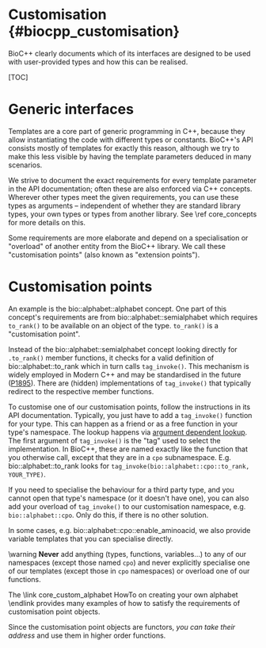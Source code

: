 # Customisation {#biocpp_customisation}

BioC++ clearly documents which of its interfaces are designed to be used with user-provided types and how
this can be realised.

[TOC]

# Generic interfaces

Templates are a core part of generic programming in C++, because they allow instantiating the code with different
types or constants. BioC++'s API consists mostly of templates for exactly this reason, although we try to make this
less visible by having the template parameters deduced in many scenarios.

We strive to document the exact requirements for every template parameter in the API documentation; often these
are also enforced via C++ concepts. Wherever other types meet the given requirements, you can use these
types as arguments – independent of whether they are standard library types, your own types or types from another
library. See \ref core_concepts for more details on this.

Some requirements are more elaborate and depend on a specialisation or "overload" of another entity from the
BioC++ library. We call these "customisation points" (also known as "extension points").

# Customisation points

An example is the bio::alphabet::alphabet concept. One part of this concept's requirements are from
bio::alphabet::semialphabet which requires `to_rank()` to be available on an object of the type. `to_rank()`
is a "customisation point".

Instead of the bio::alphabet::semialphabet concept looking directly for `.to_rank()` member functions, it checks for
a valid definition of bio::alphabet::to_rank which in turn calls `tag_invoke()`.
This mechanism is widely employed in Modern C++ and may be standardised in the future
([P1895](https://wg21.link/P1895)).
There are (hidden) implementations of `tag_invoke()` that typically redirect to the respective member functions.

To customise one of our customisation points, follow the instructions in its API documentation. Typically, you just
have to add a `tag_invoke()` function for your type. This can happen as a friend or as a free function in your
type's namespace. The lookup happens via [argument dependent lookup](https://en.cppreference.com/w/cpp/language/adl).
The first argument of `tag_invoke()` is the "tag" used to select the implementation. In BioC++, these are named
exactly like the function that you otherwise call, except that they are in a `cpo` subnamespace.
E.g. bio::alphabet::to_rank looks for `tag_invoke(bio::alphabet::cpo::to_rank, YOUR_TYPE)`.

If you need to specialise the behaviour for a third party type, and you cannot open that type's namespace (or it doesn't have
one), you can also add your overload of `tag_invoke()` to our customisation namespace, e.g. `bio::alphabet::cpo`.
Only do this, if there is no other solution.

In some cases, e.g. bio::alphabet::cpo::enable_aminoacid, we also provide variable templates that you can specialise
directly.

\warning
**Never** add anything (types, functions, variables...) to any of our namespaces (except those named `cpo`)
and never explicitly specialise one of our templates (except those in `cpo` namespaces) or overload one of our functions.

The \link core_custom_alphabet HowTo on creating your own alphabet \endlink provides many examples of how to
satisfy the requirements of customisation point objects.

Since the customisation point objects are functors, *you can take their address* and use them in higher order functions.

